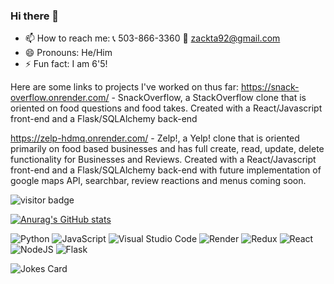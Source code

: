 ### Hi there 👋
- 📫 How to reach me: 📞 503-866-3360  📧 zackta92@gmail.com
- 😄 Pronouns: He/Him
- ⚡ Fun fact: I am 6'5!

Here are some links to projects I've worked on thus far:
https://snack-overflow.onrender.com/ - SnackOverflow, a StackOverflow clone that is oriented on food questions and food takes. Created with a React/Javascript front-end and a Flask/SQLAlchemy back-end

https://zelp-hdmq.onrender.com/ - Zelp!, a Yelp! clone that is oriented primarily on food based businesses and has full create, read, update, delete functionality for Businesses and Reviews. Created with a React/Javascript front-end and a Flask/SQLAlchemy back-end with future implementation of google maps API, searchbar, review reactions and menus coming soon.

<!--
**zswanson92/zswanson92** is a ✨ _special_ ✨ repository because its `README.md` (this file) appears on your GitHub profile.

Here are some ideas to get you started:

- 🔭 I’m currently working on ...
- 🌱 I’m currently learning ...
- 👯 I’m looking to collaborate on ...
- 🤔 I’m looking for help with ...
- 💬 Ask me about ...

-->

![visitor badge](https://visitor-badge.glitch.me/badge?page_id=zswanson92.visitor-badge)

[![Anurag's GitHub stats](https://github-readme-stats.vercel.app/api?username=zswanson92)](https://github.com/zswanson92/github-readme-stats)


![Python](https://img.shields.io/badge/python-3670A0?style=for-the-badge&logo=python&logoColor=ffdd54)
![JavaScript](https://img.shields.io/badge/javascript-%23323330.svg?style=for-the-badge&logo=javascript&logoColor=%23F7DF1E)
![Visual Studio Code](https://img.shields.io/badge/Visual%20Studio%20Code-0078d7.svg?style=for-the-badge&logo=visual-studio-code&logoColor=white)
![Render](https://img.shields.io/badge/Render-%46E3B7.svg?style=for-the-badge&logo=render&logoColor=white)
![Redux](https://img.shields.io/badge/redux-%23593d88.svg?style=for-the-badge&logo=redux&logoColor=white)
![React](https://img.shields.io/badge/react-%2320232a.svg?style=for-the-badge&logo=react&logoColor=%2361DAFB)
![NodeJS](https://img.shields.io/badge/node.js-6DA55F?style=for-the-badge&logo=node.js&logoColor=white)
![Flask](https://img.shields.io/badge/flask-%23000.svg?style=for-the-badge&logo=flask&logoColor=white)



![Jokes Card](https://readme-jokes.vercel.app/api)

